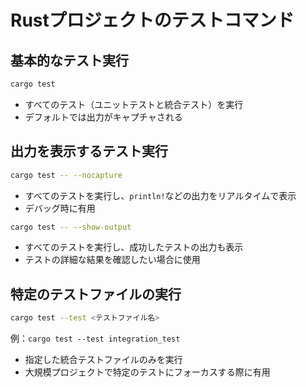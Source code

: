 # Rustプロジェクトのテストコマンド

## 基本的なテスト実行

```bash
cargo test
```

- すべてのテスト（ユニットテストと統合テスト）を実行
- デフォルトでは出力がキャプチャされる

## 出力を表示するテスト実行

```bash
cargo test -- --nocapture
```

- すべてのテストを実行し、`println!`などの出力をリアルタイムで表示
- デバッグ時に有用

```bash
cargo test -- --show-output
```

- すべてのテストを実行し、成功したテストの出力も表示
- テストの詳細な結果を確認したい場合に使用

## 特定のテストファイルの実行

```bash
cargo test --test <テストファイル名>
```

例：`cargo test --test integration_test`

- 指定した統合テストファイルのみを実行
- 大規模プロジェクトで特定のテストにフォーカスする際に有用